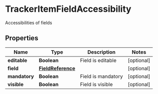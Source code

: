 

# TrackerItemFieldAccessibility

Accessibilities of fields

## Properties

Name | Type | Description | Notes
------------ | ------------- | ------------- | -------------
**editable** | **Boolean** | Field is editable |  [optional]
**field** | [**FieldReference**](FieldReference.md) |  |  [optional]
**mandatory** | **Boolean** | Field is mandatory |  [optional]
**visible** | **Boolean** | Field is visible |  [optional]



